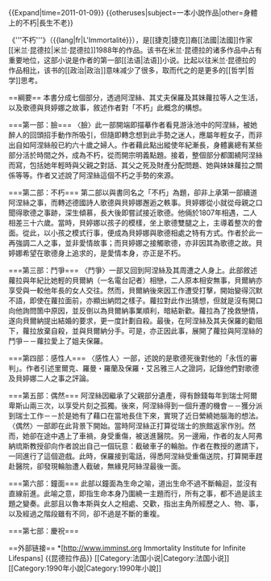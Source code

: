 {{Expand|time=2011-01-09}}
{{otheruses|subject=一本小說作品|other=身體上的不朽|長生不老}}

《'''不朽'''》（{{lang|fr|L'Immortalité}}），是[[捷克|捷克]]裔[[法國|法國]]作家[[米兰·昆德拉|米兰·昆德拉]]1988年的作品。该书在米兰·昆德拉的诸多作品中占有重要地位，这部小说是作者的第一部[[法语|法语]]小说。比起以往米兰·昆德拉的作品相比，该书的[[政治|政治]]意味减少了很多，取而代之的是更多的[[哲学|哲学]]思考。

==綱要==
本書分成七個部分，透過阿涅絲、其丈夫保羅及其妹蘿拉等人之生活，以及歌德與貝婷娜之故事，敘述作者對「不朽」此概念的構想。

===第一部：臉===
〈臉〉此一部開端即描摹作者看見游泳池中的阿涅絲，被她醉人的回頭招手動作所吸引，但隨即轉念想到此手勢之迷人，應屬年輕女子，而非出自如阿涅絲般已約六十歲之婦人。作者藉此點出縱使年紀漸長，身體裏總有某些部分活於時間之外，成為不朽，從而開宗明義點題。接着，整個部分都圍繞阿涅絲而寫，包括她年輕時與父親之對話、其父之死及財產分配問題、她與妹妹蘿拉之關係等等。作者又述說了阿涅絲這個不朽之手勢的來源。

===第二部：不朽===
第二部以與書同名之「不朽」為題，卻非上承第一部續道阿涅絲之事，而轉述德國詩人歌德與貝婷娜邂逅之軼事。貝婷娜從小就從母親之口聞得歌德之事跡，深生傾慕，長大後即嘗試接近歌德。他倆於1807年相遇，二人相差三十六歲。當時，貝婷娜以孩子的模樣，坐上歌德雙腿之上，主導着整次的會面。從此，以小孩之模式行事，便成為貝婷娜與歌德相處之特有方式。作者於此一再強調二人之事，並非愛情故事；而貝婷娜之接觸歌德，亦非因其為歌德之故。貝婷娜希望在歌德身上追求的，是愛情本身，亦正是不朽。

===第三部：鬥爭===
〈鬥爭〉一部又回到阿涅絲及其周遭之人身上。此部敘述蘿拉與年紀比她輕的貝爾納（一名電台記者）相戀，二人原本相安無事，貝爾納亦享受與一較他年長的女人交往。然而，貝爾納後來因工作遭受打擊，開始變得沉默不語，即使在蘿拉面前，亦顯出納悶之樣子。蘿拉對此作出猜想，但就是沒有開口向他詢問箇中原因，並反倒以為貝爾納事業順利，暗結新歡。蘿拉為了挽救戀情，遂向貝爾納提出結婚的要求，更一度計劃自殺。最後，在阿涅絲及其夫保羅的勸阻下，蘿拉放棄自殺，並與貝爾納分手。可是，亦正因此事，展開了蘿拉與阿涅絲的鬥爭－－蘿拉愛上了姐夫保羅。

===第四部：感性人===
〈感性人〉一部，述說的是歌德死後對他的「永恆的審判」。作者引述里爾克、羅曼・羅蘭及保羅・艾呂雅三人之證詞，記錄他們對歌德及貝婷娜二人之事之評論。

===第五部：偶然===
阿涅絲因繼承了父親部分遺產，得有餘錢每年到瑞士阿爾卑斯山兩三次，以享受片刻之孤獨。後來，阿涅絲得到一個升遷的機會－－獲分派到瑞士工作－－於是她有了藉口在當地長住下來，實現了近日縈繞她腦海的想法。〈偶然〉一部即在此背景下開始。當時阿涅絲正打算從瑞士的旅館返家作別。然而，她卻在途中遇上了車禍，身受重傷，被送進醫院。另一邊廂，作者的友人阿弗納琉斯教授卻向作者說出自己一個玩意：截破車子的輪胎。作者在教授的邀請下，一同進行了這個遊戲。此時，保羅接到電話，得悉阿涅絲受重傷送院，打算開車趕赴醫院，卻發現輪胎遭人截破，無緣見阿絲涅最後一面。

===第六部：鐘面===
此部以鐘面為生命之喻，道出生命不過不斷輪迴，並沒有直線前進。此喻之意，即指生命本身乃圍繞一主題而行，所有之事，都不過是該主題之變奏。此部且以魯本斯與女人之相處、交歡，指出主角所經歷之人、物、事，以及經過之階段雖有不同，卻不過是不斷的重複。

===第七部：慶祝===

==外部链接==
*[http://www.imminst.org Immortality Institute for Infinite Lifespans]
{{昆德拉作品}}
[[Category:法国小说|Category:法国小说]]
[[Category:1990年小說|Category:1990年小說]]